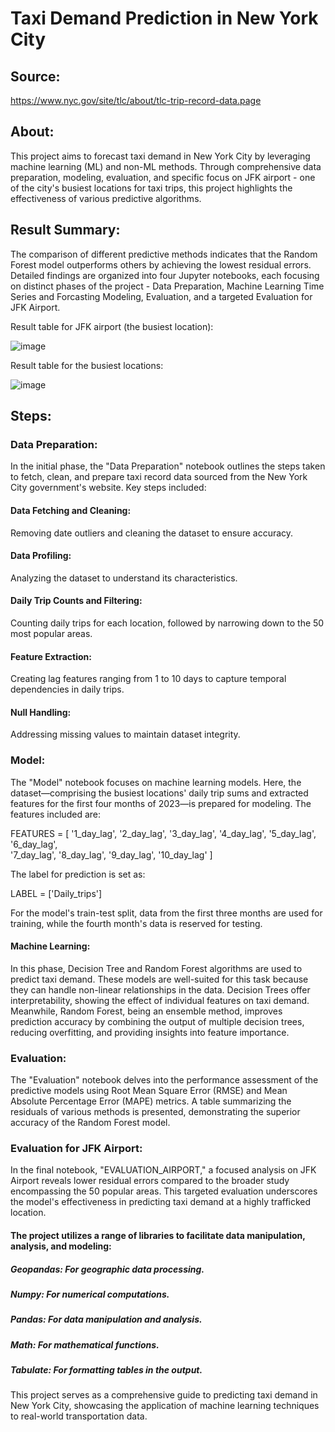 # Taxi Demand Prediction in New York City

## Source:

‫‪https://www.nyc.gov/site/tlc/about/tlc-trip-record-data.page‬‬‬‬


## About:

This project aims to forecast taxi demand in New York City by leveraging machine learning (ML) and non-ML methods. Through comprehensive data preparation, modeling, evaluation, and specific focus on JFK airport - one of the city's busiest locations for taxi trips, this project highlights the effectiveness of various predictive algorithms.

## Result Summary:

The comparison of different predictive methods indicates that the Random Forest model outperforms others by achieving the lowest residual errors. Detailed findings are organized into four Jupyter notebooks, each focusing on distinct phases of the project - Data Preparation, Machine Learning Time Series and Forcasting Modeling,  Evaluation, and a targeted Evaluation for JFK Airport.

Result table for JFK airport (the busiest location):

![image](https://github.com/Shahla9/New-York-taxi-demand-prediction/assets/114596964/7d11c64b-f445-4701-bb07-2069e6b6195e)



Result table for the busiest locations:

![image](https://github.com/Shahla9/New-York-taxi-demand-prediction/assets/114596964/7fa8db71-cc54-4c1f-aa9a-79db4e325772)


## Steps:

### Data Preparation:

In the initial phase, the "Data Preparation" notebook outlines the steps taken to fetch, clean, and prepare taxi record data sourced from the New York City government's website. Key steps included:

#### Data Fetching and Cleaning:
Removing date outliers and cleaning the dataset to ensure accuracy.
#### Data Profiling:
Analyzing the dataset to understand its characteristics.
#### Daily Trip Counts and Filtering:
Counting daily trips for each location, followed by narrowing down to the 50 most popular areas.
#### Feature Extraction:
Creating lag features ranging from 1 to 10 days to capture temporal dependencies in daily trips.
#### Null Handling:
Addressing missing values to maintain dataset integrity.

### Model:

The "Model" notebook focuses on machine learning models. Here, the dataset—comprising the busiest locations' daily trip sums and extracted features for the first four months of 2023—is prepared for modeling. The features included are:

FEATURES = [
    '1_day_lag', '2_day_lag', '3_day_lag', 
    '4_day_lag', '5_day_lag', '6_day_lag',	
    '7_day_lag', '8_day_lag', '9_day_lag', '10_day_lag'
]

The label for prediction is set as:

LABEL = ['Daily_trips']

For the model's train-test split, data from the first three months are used for training, while the fourth month's data is reserved for testing.

#### Machine Learning:

In this phase, Decision Tree and Random Forest algorithms are used to predict taxi demand. These models are well-suited for this task because they can handle non-linear relationships in the data. Decision Trees offer interpretability, showing the effect of individual features on taxi demand. Meanwhile, Random Forest, being an ensemble method, improves prediction accuracy by combining the output of multiple decision trees, reducing overfitting, and providing insights into feature importance.


### Evaluation:

The "Evaluation" notebook delves into the performance assessment of the predictive models using Root Mean Square Error (RMSE) and Mean Absolute Percentage Error (MAPE) metrics. A table summarizing the residuals of various methods is presented, demonstrating the superior accuracy of the Random Forest model.


### Evaluation for JFK Airport:

In the final notebook, "EVALUATION_AIRPORT," a focused analysis on JFK Airport reveals lower residual errors compared to the broader study encompassing the 50 popular areas. This targeted evaluation underscores the model's effectiveness in predicting taxi demand at a highly trafficked location.

#### The project utilizes a range of libraries to facilitate data manipulation, analysis, and modeling:

##### Geopandas: For geographic data processing.
##### Numpy: For numerical computations.
##### Pandas: For data manipulation and analysis.
##### Math: For mathematical functions.
##### Tabulate: For formatting tables in the output.

This project serves as a comprehensive guide to predicting taxi demand in New York City, showcasing the application of machine learning techniques to real-world transportation data.
